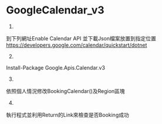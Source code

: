 # GoogleCalendar_v3

1.
到下列網址Enable Calendar API
並下載Json檔案放置到指定位置
https://developers.google.com/calendar/quickstart/dotnet

2.
Install-Package Google.Apis.Calendar.v3

3.
依照個人情況修改BookingCalendar()及Region區塊

4.
執行程式並利用Return的Link來檢查是否Booking成功
